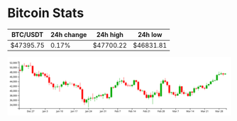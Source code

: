 # Bitcoin Stats

BTC/USDT|24h change|24h high|24h low|
|---|---|---|---|
|$47395.75|0.17%|$47700.22|$46831.81|

<img src="./chart.svg">
